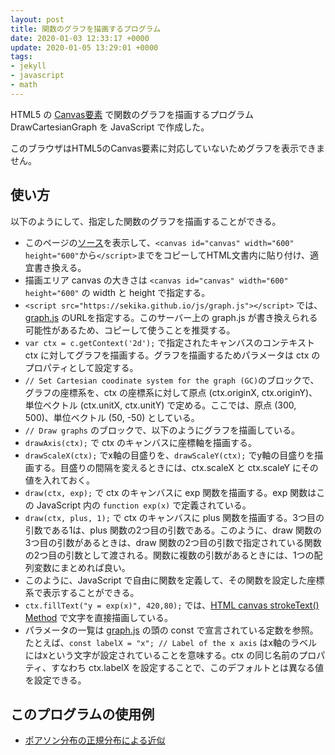```yaml
---
layout: post
title: 関数のグラフを描画するプログラム
date: 2020-01-03 12:33:17 +0000
update: 2020-01-05 13:29:01 +0000
tags:
- jekyll
- javascript
- math
---
```

HTML5 の [Canvas要素](https://ja.wikipedia.org/wiki/Canvas%E8%A6%81%E7%B4%A0) で関数のグラフを描画するプログラム DrawCartesianGraph を JavaScript で作成した。

<!-- -------------------------------------------------------------------------------------------- -->
<canvas id="canvas" width="600" height="600"
  style="max-width: 100%; height: auto; max-height: 100%">
このブラウザはHTML5のCanvas要素に対応していないためグラフを表示できません。
</canvas>
<script src="https://sekika.github.io/js/graph.js"></script>
<script>
'use strict';

// Initialize canvas
var c = document.getElementById('canvas');
var ctx = c.getContext('2d');
ctx.font = "20px serif"; // Font of the text
ctx.lineWidth = 1; // Line width
ctx.width = c.width; // Width of the canvas
ctx.height = c.height; // Height of the canvas

// Set Cartesian coodinate system for the graph (GC)
// Origin of GC with respect to canvas coordinate = (ctx.originX, ctx.originY)
ctx.originX = 300;
ctx.originY = 500;
// Unit vector of GC with respect to canvas coordinate = (ctx.unitX, ctx.unitY)
ctx.unitX = 50;
ctx.unitY = -50;

// Draw graphs
drawAxis(ctx); // Draw axis and labels
drawScaleX(ctx); // Draw scale of x axis
drawScaleY(ctx); // Draw scale of y axis
ctx.strokeStyle = "blue"; // Color of the curve
draw(ctx, exp); // Draw y=exp(x) curve
ctx.fillStyle = "blue"; // Color of legend
ctx.fillText("y = exp(x)", 420, 80); // Write legend
ctx.strokeStyle = "green"; // Color of the curve
draw(ctx, plus, 1); // Draw y=x+1 curve
ctx.fillStyle = "green"; // Color of legend
ctx.fillText("y = x+1", 480, 300); // Write legend

// Define mathematical functions
function plus(x, a) {
    return x + a;
}

function exp(x) {
    return Math.pow(Math.E, x);
}
</script>
<!-- -------------------------------------------------------------------------------------------- -->

## 使い方

以下のようにして、指定した関数のグラフを描画することができる。

- このページの[ソース](https://raw.githubusercontent.com/sekika/sekika.github.io/master/_posts/2020-01-03-DrawCartesianGraph.md)を表示して、`<canvas id="canvas" width="600" height="600"`から`</script>`までをコピーしてHTML文書内に貼り付け、適宜書き換える。
- 描画エリア canvas の大きさは `<canvas id="canvas" width="600" height="600"` の width と height で指定する。
- `<script src="https://sekika.github.io/js/graph.js"></script>` では、[graph.js](https://sekika.github.io/js/graph.js) のURLを指定する。このサーバー上の graph.js が書き換えられる可能性があるため、コピーして使うことを推奨する。
- `var ctx = c.getContext('2d');` で指定されたキャンバスのコンテキスト ctx に対してグラフを描画する。グラフを描画するためパラメータは ctx のプロパティとして設定する。
- `// Set Cartesian coodinate system for the graph (GC)`のブロックで、グラフの座標系を、ctx の座標系に対して原点 (ctx.originX, ctx.originY)、単位ベクトル (ctx.unitX, ctx.unitY) で定める。ここでは、原点 (300, 500)、単位ベクトル (50, -50) としている。
- `// Draw graphs` のブロックで、以下のようにグラフを描画している。
- `drawAxis(ctx);` で ctx のキャンバスに座標軸を描画する。
- `drawScaleX(ctx);` でx軸の目盛りを、`drawScaleY(ctx);` でy軸の目盛りを描画する。目盛りの間隔を変えるときには、ctx.scaleX と ctx.scaleY にその値を入れておく。
- `draw(ctx, exp);` で ctx のキャンバスに exp 関数を描画する。exp 関数はこの JavaScript 内の `function exp(x)` で定義されている。
- `draw(ctx, plus, 1);` で ctx のキャンバスに plus 関数を描画する。3つ目の引数である1は、plus 関数の2つ目の引数である。このように、draw 関数の3つ目の引数があるときは、draw 関数の2つ目の引数で指定されている関数の2つ目の引数として渡される。関数に複数の引数があるときには、1つの配列変数にまとめれば良い。
- このように、JavaScript で自由に関数を定義して、その関数を設定した座標系で表示することができる。
- `ctx.fillText("y = exp(x)", 420,80);` では、[HTML canvas strokeText() Method](https://www.w3schools.com/Tags/canvas_stroketext.asp) で文字を直接描画している。
- パラメータの一覧は [graph.js](https://github.com/sekika/sekika.github.io/blob/master/js/graph.js) の頭の const で宣言されている定数を参照。たとえば、`const labelX = "x"; // Label of the x axis` はx軸のラベルにはxという文字が設定されていることを意味する。ctx の同じ名前のプロパティ、すなわち ctx.labelX を設定することで、このデフォルトとは異なる値を設定できる。

## このプログラムの使用例

- [ポアソン分布の正規分布による近似](https://sekika.github.io/2020/01/04/Poisson/)
